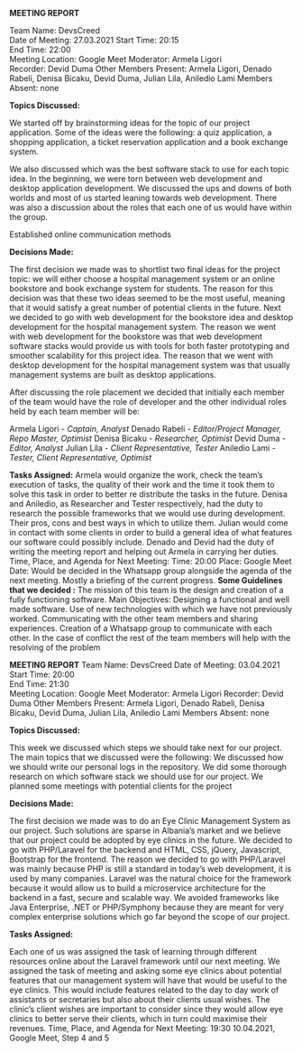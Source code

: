**MEETING REPORT**

Team Name: DevsCreed          
Date of Meeting: 27.03.2021
Start Time: 20:15   
End Time: 22:00    
Meeting Location: Google Meet
Moderator: Armela Ligori           
Recorder: Devid Duma
Other Members Present:    Armela Ligori, Denado Rabeli, Denisa Bicaku, Devid Duma, Julian Lila, Aniledio Lami
Members Absent: none

**Topics Discussed:**

We started off by brainstorming ideas for the topic of our project application. Some of the ideas were the following: a quiz application, a shopping application, a ticket reservation application and a book exchange system. 

We also discussed which was the best software stack to use for each topic idea. In the beginning, we were torn between web development and desktop application development. We discussed the ups and downs of both worlds and most of us started leaning towards web development. 
There was also a discussion about the roles that each one of us would have within the group.

Established online communication methods

**Decisions Made:**

The first decision we made was to shortlist two final ideas for the project topic: we will either choose a hospital management system or an online bookstore and book exchange system for students. The reason for this decision was that these two ideas seemed to be the most useful, meaning that it would satisfy a great number of potential clients in the future.
Next we decided to go with web development for the bookstore idea and desktop development for the hospital management system. The reason we went with web development for the bookstore was that web development software stacks would provide us with tools for both faster prototyping and smoother scalability for this project idea. The reason that we went with desktop development for the hospital management system was that usually management systems are built as desktop applications.

After discussing the role placement we decided that initially each member of the team would have the role of developer and the other individual roles held by each team member will be:

Armela Ligori - *Captain, Analyst*
Denado Rabeli - *Editor/Project Manager, Repo Master, Optimist*
Denisa Bicaku - *Researcher, Optimist*
Devid Duma - *Editor, Analyst*
Julian Lila - *Client Representative, Tester*
Aniledio Lami - *Tester, Client Representative, Optimist*

**Tasks Assigned:** 
Armela would organize the work, check the team’s execution of tasks, the quality of their work and the time it took them to solve this task in order to better re distribute the tasks in the future.
Denisa and Aniledio, as Researcher and Tester respectively, had the duty to research the possible frameworks that we would use during development. Their pros, cons and best ways in which to utilize them. 
Julian would come in contact with some clients in order to build a general idea of what features our software could possibly include.
Denado and Devid had the duty of writing the meeting report and helping out Armela in carrying her duties. 
Time, Place, and Agenda for Next Meeting: 
Time: 20:00
Place: Google Meet
Date: Would be decided in the Whatsapp group alongside the agenda of the next meeting. 
Mostly a briefing of the current progress.
**Some Guidelines that we decided :** 
The mission of this team is the design and creation of a fully functioning software.
Main Objectives: 
Designing a functional and well made software.
Use of new technologies with which we have not previously worked.
Communicating with the other team members and sharing experiences.
Creation of a Whatsapp group to communicate with each other.
In the case of conflict the rest of the team members will help with the resolving of the problem
 
**MEETING REPORT**
Team Name: DevsCreed
Date of Meeting:        03.04.2021
Start Time: 20:00   
End Time: 21:30    
Meeting Location: Google Meet
Moderator: Armela Ligori
Recorder:  Devid Duma
Other Members Present:    Armela Ligori, Denado Rabeli, Denisa Bicaku, Devid Duma,     Julian Lila, Aniledio Lami
Members Absent:     none

**Topics Discussed:**

This week we discussed which steps we should take next for our project. The main topics that we discussed were the following:
We discussed how we should write our personal logs in the repository.
We did some thorough research on which software stack we should use for our project.
We planned some meetings with potential clients for the project

**Decisions Made:**

The first decision we made was to do an Eye Clinic Management System as our project. Such solutions are sparse in Albania’s market and we believe that our project could be adopted by eye clinics in the future.
We decided to go with PHP/Laravel for the backend and HTML, CSS, jQuery, Javascript, Bootstrap for the frontend.
The reason we decided to go with PHP/Laravel was mainly because PHP is still a standard in today’s web development, it is used by many companies. Laravel was the natural choice for the framework because it would allow us to build a microservice architecture for the backend in a fast, secure and scalable way.
We avoided frameworks like Java Enterprise, .NET or PHP/Symphony because they are meant for very complex enterprise solutions which go far beyond the scope of our project.

**Tasks Assigned:**

Each one of us was assigned the task of learning through different resources online about the Laravel framework until our next meeting.
We assigned the task of meeting and asking some eye clinics about potential features that our management system will have that would be useful to the eye clinics. This would include features related to the day to day work of assistants or secretaries but also about their clients usual wishes. The clinic’s client wishes are important to consider since they would allow eye clinics to better serve their clients, which in turn could maximise their revenues.
Time, Place, and Agenda for Next Meeting: 
19:30 10.04.2021, Google Meet, Step 4 and 5

